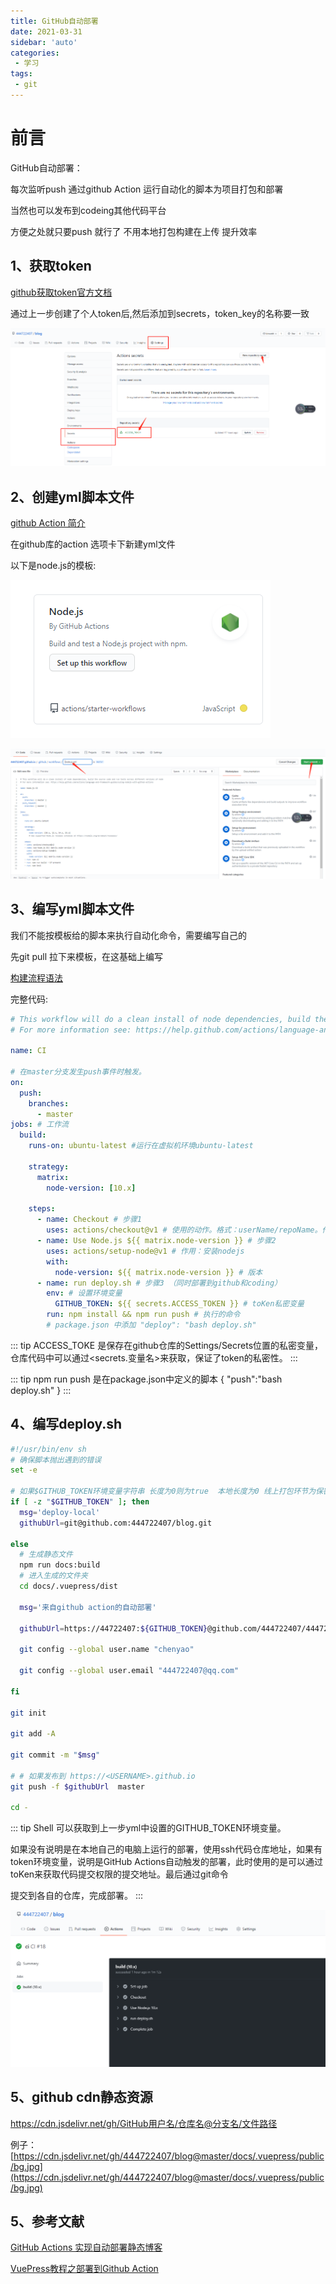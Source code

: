 ```yaml
---
title: GitHub自动部署
date: 2021-03-31
sidebar: 'auto'
categories:
 - 学习
tags:
 - git
---
```

# 前言

GitHub自动部署：

每次监听push 通过github Action 运行自动化的脚本为项目打包和部署

当然也可以发布到codeing其他代码平台 

方便之处就只要push 就行了 不用本地打包构建在上传 提升效率


## 1、获取token

[github获取token官方文档](https://docs.github.com/cn/github/authenticating-to-github/creating-a-personal-access-token)

通过上一步创建了个人token后,然后添加到secrets，token_key的名称要一致

![secrets](./secrets.png)

## 2、创建yml脚本文件

[github Action 简介](https://docs.github.com/cn/actions/learn-github-actions/introduction-to-github-actions)

在github库的action 选项卡下新建yml文件

以下是node.js的模板:

![node](./node.png)

![node_yml](./nodeyml.png)

## 3、编写yml脚本文件

我们不能按模板给的脚本来执行自动化命令，需要编写自己的

先git pull 拉下来模板，在这基础上编写

[构建流程语法](https://docs.github.com/cn/actions/reference/workflow-syntax-for-github-actions#onpushpull_requestpaths)

完整代码:

```yml
# This workflow will do a clean install of node dependencies, build the source code and run tests across different versions of node
# For more information see: https://help.github.com/actions/language-and-framework-guides/using-nodejs-with-github-actions

name: CI

# 在master分支发生push事件时触发。
on: 
  push:
    branches:
      - master
jobs: # 工作流
  build:
    runs-on: ubuntu-latest #运行在虚拟机环境ubuntu-latest

    strategy:
      matrix:
        node-version: [10.x]

    steps: 
      - name: Checkout # 步骤1
        uses: actions/checkout@v1 # 使用的动作。格式：userName/repoName。作用：检出仓库，获取源码。 官方actions库：https://github.com/actions
      - name: Use Node.js ${{ matrix.node-version }} # 步骤2
        uses: actions/setup-node@v1 # 作用：安装nodejs
        with:
          node-version: ${{ matrix.node-version }} # 版本
      - name: run deploy.sh # 步骤3 （同时部署到github和coding）
        env: # 设置环境变量
          GITHUB_TOKEN: ${{ secrets.ACCESS_TOKEN }} # toKen私密变量
        run: npm install && npm run push # 执行的命令  
        # package.json 中添加 "deploy": "bash deploy.sh"
```
::: tip
ACCESS_TOKE 是保存在github仓库的Settings/Secrets位置的私密变量，仓库代码中可以通过<secrets.变量名>来获取，保证了token的私密性。
::: 

::: tip
npm run push 是在package.json中定义的脚本 
 { "push":"bash deploy.sh" }
::: 



## 4、编写deploy.sh

```sh
#!/usr/bin/env sh
# 确保脚本抛出遇到的错误
set -e

# 如果$GITHUB_TOKEN环境变量字符串 长度为0则为true  本地长度为0 线上打包环节为保密的值不为0
if [ -z "$GITHUB_TOKEN" ]; then
  msg='deploy-local'
  githubUrl=git@github.com:444722407/blog.git

else
  # 生成静态文件
  npm run docs:build
  # 进入生成的文件夹
  cd docs/.vuepress/dist
  
  msg='来自github action的自动部署'

  githubUrl=https://44722407:${GITHUB_TOKEN}@github.com/444722407/444722407.github.io.git

  git config --global user.name "chenyao"

  git config --global user.email "444722407@qq.com"

fi

git init

git add -A

git commit -m "$msg"

# # 如果发布到 https://<USERNAME>.github.io
git push -f $githubUrl  master

cd -


```

::: tip
Shell 可以获取到上一步yml中设置的GITHUB_TOKEN环境变量。

如果没有说明是在本地自己的电脑上运行的部署，使用ssh代码仓库地址，如果有token环境变量，说明是GitHub Actions自动触发的部署，此时使用的是可以通过toKen来获取代码提交权限的提交地址。最后通过git命令

提交到各自的仓库，完成部署。
::: 

![deploy](./deploy.png)

## 5、github cdn静态资源
https://cdn.jsdelivr.net/gh/GitHub用户名/仓库名@分支名/文件路径

例子：[https://cdn.jsdelivr.net/gh/444722407/blog@master/docs/.vuepress/public/bg.jpg](https://cdn.jsdelivr.net/gh/444722407/blog@master/docs/.vuepress/public/bg.jpg)

## 5、参考文献
[GitHub Actions 实现自动部署静态博客](https://xugaoyi.com/pages/6b9d359ec5aa5019/#%E5%AE%9E%E7%8E%B0)

[VuePress教程之部署到Github Action](https://cloud.tencent.com/developer/article/1777585)


